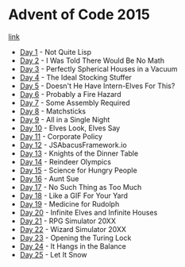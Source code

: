 # Advent of Code 2015

[link](https://adventofcode.com/2015)

- [Day 1](./01/README-01.md) - Not Quite Lisp
- [Day 2](./02/README-02.md) - I Was Told There Would Be No Math
- [Day 3](./03/README-03.md) - Perfectly Spherical Houses in a Vacuum
- [Day 4](./04/README-04.md) - The Ideal Stocking Stuffer
- [Day 5](./05/README-05.md) - Doesn't He Have Intern-Elves For This?
- [Day 6](./06/README-06.md) - Probably a Fire Hazard
- [Day 7](./07/README-07.md) - Some Assembly Required
- [Day 8](./08/README-08.md) - Matchsticks
- [Day 9](./09/README-09.md) - All in a Single Night
- [Day 10](./10/README-10.md) - Elves Look, Elves Say
- [Day 11](./11/README-11.md) - Corporate Policy
- [Day 12](./12/README-12.md) - JSAbacusFramework.io
- [Day 13](./13/README-13.md) - Knights of the Dinner Table
- [Day 14](./14/README-14.md) - Reindeer Olympics
- [Day 15](./15/README-15.md) - Science for Hungry People
- [Day 16](./16/README-16.md) - Aunt Sue
- [Day 17](./17/README-17.md) - No Such Thing as Too Much
- [Day 18](./18/README-18.md) - Like a GIF For Your Yard
- [Day 19](./19/README-19.md) - Medicine for Rudolph
- [Day 20](./20/README-20.md) - Infinite Elves and Infinite Houses
- [Day 21](./21/README-21.md) - RPG Simulator 20XX
- [Day 22](./22/README-22.md) - Wizard Simulator 20XX
- [Day 23](./23/README-23.md) - Opening the Turing Lock
- [Day 24](./24/README-24.md) - It Hangs in the Balance
- [Day 25](./25/README-25.md) - Let It Snow
